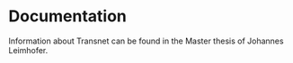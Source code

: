 # Documentation

Information about Transnet can be found in the Master thesis of Johannes Leimhofer.